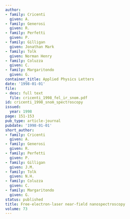 ```yaml
---
author:
- family: Cricenti
  given: A.
- family: Generosi
  given: R.
- family: Perfetti
  given: P.
- family: Gilligan
  given: Jonathan Mark
- family: Tolk
  given: Norman Henry
- family: Coluzza
  given: C.
- family: Margaritondo
  given: G.
container_title: Applied Physics Letters
date: '1998-01-01'
file:
- desc: full text
  file: cricenti_1998_fel_ir_snom.pdf
id: cricenti_1998_snom_spectroscopy
issued:
  year: 1998
page: 151-153
pub_type: article-journal
pubdate: '1998-01-01'
short_author:
- family: Cricenti
  given: A.
- family: Generosi
  given: R.
- family: Perfetti
  given: P.
- family: Gilligan
  given: J.M.
- family: Tolk
  given: N.H.
- family: Coluzza
  given: C.
- family: Margaritondo
  given: G.
status: published
title: Free-electron-laser near-field nanospectroscopy
volume: 73
---
```

